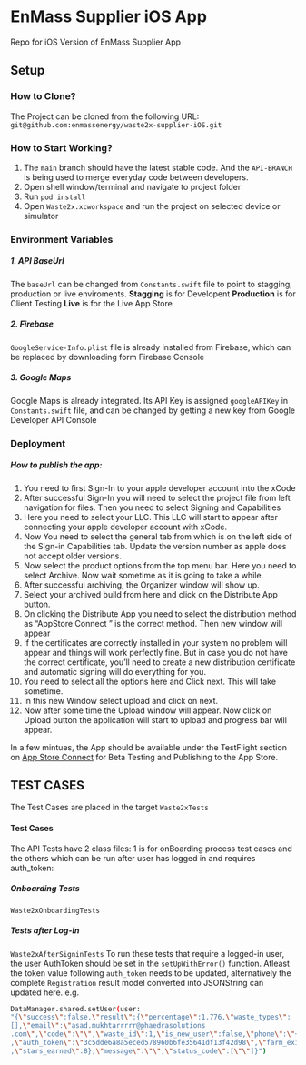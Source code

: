 # EnMass Supplier iOS App
Repo for iOS Version of EnMass Supplier App

## Setup
###  How to Clone?
The Project can be cloned from the following URL: 
`git@github.com:enmassenergy/waste2x-supplier-iOS.git`

### How to Start Working?
1. The `main` branch should have the latest stable code. And the `API-BRANCH` is being used to merge everyday code between developers.
2. Open shell window/terminal and navigate to project folder
4. Run `pod install`
5. Open `Waste2x.xcworkspace` and run the project on selected device or simulator

### Environment Variables
##### 1. API BaseUrl
The `baseUrl` can be changed from `Constants.swift` file to point to stagging, production or live enviroments. 
**Stagging** is for Developent
**Production** is for Client Testing
**Live** is for the Live App Store
##### 2. Firebase
`GoogleService-Info.plist` file is already installed from Firebase, which can be replaced by downloading form Firebase Console
##### 3. Google Maps
Google Maps is already integrated. Its API Key is assigned `googleAPIKey` in `Constants.swift` file, and can be changed by getting a new key from Google Developer API Console

### Deployment
##### How to publish the app:
1. You need to first Sign-In to your apple developer account into the xCode
2. After successful Sign-In you will need to select the project file from left navigation for files. Then you need to select Signing and Capabilities
3. Here you need to select your LLC. This LLC will start to appear after connecting your apple developer account with xCode. 
4. Now You need to select the general tab from which is on the left side of the Sign-in Capabilities tab. Update the version number as apple does not accept older versions.
5. Now select the product options from the top menu bar. Here you need to select Archive. Now wait sometime as it is going to take a while.
6. After successful archiving, the Organizer window will show up.
7. Select your archived build from here and click on the Distribute App button.
8. On clicking the Distribute App you need to select the distribution method as “AppStore Connect ” is the correct method. Then new window will appear
9. If the certificates are correctly installed in your system no problem will appear and things will work perfectly fine. But in case you do not have the correct certificate, you’ll need to create a new distribution certificate and automatic signing will do everything for you. 
10. You need to select all the options here and Click next. This will take sometime.
11. In this new Window select upload and click on next. 
12. Now after some time the Upload window will appear. Now click on Upload button the application will start to upload and progress bar will appear.

In a few mintues, the App should be available under the TestFlight section on [App Store Connect](https://appstoreconnect.apple.com/ 'App Store Connect') for Beta Testing and Publishing to the App Store.

## TEST CASES
The Test Cases are placed in the target `Waste2xTests`

#### Test Cases
The API Tests have 2 class files: 1 is for onBoarding process test cases and the others which can be run after user has logged in and requires auth_token:
##### Onboarding Tests
`Waste2xOnboardingTests`
##### Tests after Log-In
`Waste2xAfterSigninTests`
To run these tests that require a logged-in user, the user AuthToken should be set in the `setUpWithError()` function.
Atleast the token value following `auth_token` needs to be updated, alternatively the complete `Registration` result model converted into JSONString can updated here. 
e.g.
```bash
DataManager.shared.setUser(user:
"{\"success\":false,\"result\":{\"percentage\":1.776,\"waste_types\":
[],\"email\":\"asad.mukhtarrrrr@phaedrasolutions
.com\",\"code\":\"\",\"waste_id\":1,\"is_new_user\":false,\"phone\":\"+10000060\"
,\"auth_token\":\"3c5dde6a8a5eced578960b6fe35641df13f42d98\",\"farm_exist\":true,\"farmer_medals\":0,\"stripe_account_name\":\"None\"
,\"stars_earned\":8},\"message\":\"\",\"status_code\":[\"\"]}")
```



